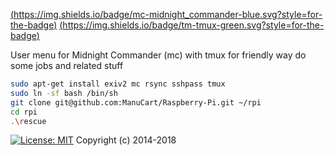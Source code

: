 [(https://img.shields.io/badge/mc-midnight_commander-blue.svg?style=for-the-badge)](https://github.com/MidnightCommander/mc)
[(https://img.shields.io/badge/tm-tmux-green.svg?style=for-the-badge)](https://github.com/tmux/tmux)

User menu for Midnight Commander (mc) with tmux for friendly way do some jobs and related stuff

```bash
sudo apt-get install exiv2 mc rsync sshpass tmux
sudo ln -sf bash /bin/sh
git clone git@github.com:ManuCart/Raspberry-Pi.git ~/rpi
cd rpi
.\rescue
```

[![License: MIT](https://img.shields.io/badge/License-MIT-yellow.svg)](https://opensource.org/licenses/MIT)
Copyright (c) 2014-2018
